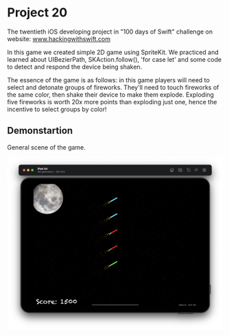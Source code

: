 #  Project 20

The twentieth iOS developing project in "100 days of Swift" challenge on website: www.hackingwithswift.com

In this game we created simple 2D game using SpriteKit. We practiced and learned about UIBezierPath, SKAction.follow(), 'for case let' and some code to detect and respond the device being shaken.

The essence of the game is as follows: in this game players will need to select and detonate groups of fireworks. They'll need to touch fireworks of the same color, then shake their device to make them explode. Exploding five fireworks is worth 20x more points than exploding just one, hence the incentive to select groups by color!

## Demonstartion

General scene of the game.

![Screenshot](screen1.png)
